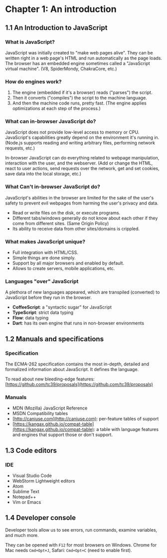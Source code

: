# Chapter 1: An introduction

## 1.1 An Introduction to JavaScript

### What is JavaScript?

JavaScript was initially created to "make web pages alive". They can be written right in a web page's HTML and run automatically as the page loads. The browser has an embedded engine sometimes called a "JavaScript virtual machine". \(V8, SpiderMondy, ChakraCore, etc.\)

### How do engines work?

1. The engine \(embedded if it's a browser\) reads \("parses"\) the script.
2. Then it converts \("compiles"\) the script to the machine language.
3. And then the machine code runs, pretty fast. \(The engine applies optimizations at each step of the process.\)

### What can in-browser JavaScript do?

JavaScript does not provide low-level access to memory or CPU. JavaScript's capabilities greatly depend on the environment it's running in. \(Node.js supports reading and writing arbitrary files, performing network requests, etc.\)

In-browser JavaScript can do everything related to webpage manipulation, interaction with the user, and the webserver. \(Add or change the HTML, react to user actions, send requests over the network, get and set cookies, save data into the local storage, etc.\)

### What Can't in-browser JavaScript do?

JavaScript's abilities in the browser are limited for the sake of the user's safety to prevent evil webpages from harming the user's privacy and data.

* Read or write files on the disk, or execute programs.
* Different tabs/windows generally do not know about each other if they come from different sites. \(Same Origin Policy\)
* Its ability to receive data from other sites/domains is crippled.

### What makes JavaScript unique?

* Full integration with HTML/CSS.
* Simple things are done simply.
* Support by all major browsers and enabled by default.
* Allows to create servers, mobile applications, etc.

### Languages "over" JavaScript

A plethora of new languages appeared, which are transpiled \(converted\) to JavaScript before they run in the browser.

* **CoffeeScript**: a "syntactic sugar" for JavaScript
* **TypeScript**: strict data typing
* **Flow**: data typing
* **Dart**: has its own engine that runs in non-browser environments

## 1.2 Manuals and specifications

### Specification

The ECMA-262 specification contains the most in-depth, detailed and formalized information about JavaScript. It defines the language.

To read about new bleeding-edge features: [https://github.com/tc39/proposals](https://github.com/tc39/proposals)

### Manuals

* MDN \(Mozilla\) JavaScript Reference
* MSDN Compatibility tables
* [http://caniuse.com](http://caniuse.com): per-feature tables of support
* [https://kangax.github.io/compat-table](https://kangax.github.io/compat-table): a table with language features and engines that support those or don't support.

## 1.3 Code editors

### IDE

* Visual Studio Code
* WebStorm Lightweight editors
* Atom
* Sublime Text
* Notepad++
* Vim or Emacs

## 1.4 Developer console

Developer tools allow us to see errors, run commands, examine variables, and much more.

They can be opened with `F12` for most browsers on Windows. Chrome for Mac needs `Cmd+Opt+J`, Safari: `Cmd+Opt+C` \(need to enable first\).

